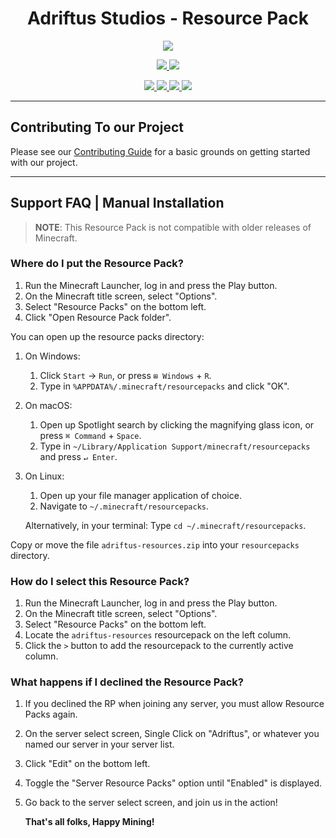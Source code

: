 <p>
    <h1 align=center> Adriftus Studios - Resource Pack </h1>
</p>
<p align=center>
    <img src=https://img.shields.io/badge/Minecraft%20Version-1.16-success>
</p>
<p align=center>
    <!--- Discord Activity ---->
    <a href=https://discord.gg/MjXemPr>
        <img src=https://img.shields.io/discord/481711026962694146?logo=discord>
    </a>
	<!--- Commit Activity ---->
    <a href=https://github.com/Adriftus-Studios/adriftus-resources/pulse>
        <img src=https://img.shields.io/github/commit-activity/m/Adriftus-Studios/adriftus-resources?logo=read-the-docs>
    </a>
</p>
<p align=center>
    <!--- Organize Tracker ---->
    <a href=https://github.com/Adriftus-Studios/adriftus-resources/labels/Organize>
        <img src=https://img.shields.io/github/issues-raw/Adriftus-Studios/adriftus-resources/Organize?logo=symantec&label=Organize>
    </a>
    <!--- Help Wanted Tracker ---->
    <a href=https://github.com/Adriftus-Studios/adriftus-resources/labels/Help%20Wanted>
        <img src=https://img.shields.io/github/issues-raw/Adriftus-Studios/adriftus-resources/Help%20Wanted?logo=symantec&label=Help%20Wanted>
    </a>
    <!--- To-Do Tracker ---->
    <a href=https://github.com/Adriftus-Studios/adriftus-resources/labels/To-Do>
        <img src=https://img.shields.io/github/issues-raw/Adriftus-Studios/adriftus-resources/To-Do?logo=symantec&label=To-Do>
    </a>
    <!--- Feature Request Tracker ---->
    <a href=https://github.com/Adriftus-Studios/adriftus-resources/labels/Feature%20Request>
        <img src=https://img.shields.io/github/issues-raw/Adriftus-Studios/adriftus-resources/Feature%20Request?logo=symantec&label=Feature%20Request>
    </a>
</p>

---

## Contributing To our Project

Please see our [Contributing Guide](CONTRIBUTING.md) for a basic grounds on getting started with our project.

---

## Support FAQ | Manual Installation

> **NOTE**: This Resource Pack is not compatible with older releases of Minecraft.

### Where do I put the Resource Pack?

1) Run the Minecraft Launcher, log in and press the Play button.
2) On the Minecraft title screen, select "Options".
3) Select "Resource Packs" on the bottom left.
4) Click "Open Resource Pack folder".

You can open up the resource packs directory:

1) On Windows:

    1. Click `Start` -> `Run`, or press `⊞ Windows` + `R`.
    2. Type in `%APPDATA%/.minecraft/resourcepacks` and click "OK".

2) On macOS:

    1. Open up Spotlight search by clicking the magnifying glass icon, or press `⌘ Command` + `Space`.
    2. Type in `~/Library/Application Support/minecraft/resourcepacks` and press `↵ Enter`.

3) On Linux:

    1. Open up your file manager application of choice.
    2. Navigate to `~/.minecraft/resourcepacks`.

    Alternatively, in your terminal:
    Type `cd ~/.minecraft/resourcepacks`.

Copy or move the file `adriftus-resources.zip` into your `resourcepacks` directory.

### How do I select this Resource Pack?

1) Run the Minecraft Launcher, log in and press the Play button.
2) On the Minecraft title screen, select "Options".
3) Select "Resource Packs" on the bottom left.
4) Locate the `adriftus-resources` resourcepack on the left column.
5) Click the `>` button to add the resourcepack to the currently active column.

### What happens if I declined the Resource Pack?

1) If you declined the RP when joining any server, you must allow Resource Packs again.
2) On the server select screen, Single Click on "Adriftus", or whatever you named our server in your server list.
3) Click "Edit" on the bottom left.
4) Toggle the "Server Resource Packs" option until "Enabled" is displayed.
5) Go back to the server select screen, and join us in the action!

    **That's all folks, Happy Mining!**
